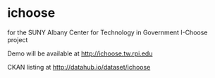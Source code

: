 ichoose
=======

for the SUNY Albany Center for Technology in Government I-Choose project

Demo will be available at http://ichoose.tw.rpi.edu

CKAN listing at http://datahub.io/dataset/ichoose
